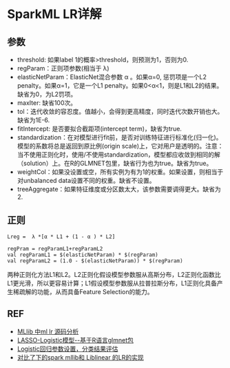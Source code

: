 # SparkML LR详解

## 参数

* threshold: 如果label 1的概率>threshold，则预测为1，否则为0.
* regParam：正则项参数(相当于 λ)
* elasticNetParam：ElasticNet混合参数 α 。如果α=0, 惩罚项是一个L2 penalty。如果α=1，它是一个L1 penalty。如果0<α<1，则是L1和L2的结果。缺省为0，为L2罚项。
* maxIter: 缺省100次。
* tol：迭代收敛的容忍度。值越小，会得到更高精度，同时迭代次数开销也大。缺省为1E-6.
* fitIntercept: 是否要拟合截距项(intercept term)，缺省为true.
* standardization：在对模型进行fit前，是否对训练特征进行标准化(归一化)。模型的系数将总是返回到原比例(origin scale)上，它对用户是透明的。注意：当不使用正则化时，使用/不使用standardization，模型都应收敛到相同的解（solution）上。在R的GLMNET包里，缺省行为也为true。缺省为true。
* weightCol：如果没设置或空，所有实例为有为1的权重。如果设置，则相当于对unbalanced data设置不同的权重。缺省不设置。
* treeAggregate：如果特征维度或分区数太大，该参数需要调得更大。缺省为2.

## 正则

```
Lreg =  λ *[α * L1 + (1 - α ) * L2]

regPram = regParamL1+regParamL2
val regParamL1 = $(elasticNetParam) * $(regParam)
val regParamL2 = (1.0 - $(elasticNetParam)) * $(regParam)
```

两种正则化方法L1和L2。L2正则化假设模型参数服从高斯分布，L2正则化函数比L1更光滑，所以更容易计算；L1假设模型参数服从拉普拉斯分布，L1正则化具备产生稀疏解的功能，从而具备Feature Selection的能力。

## REF

* [MLlib 中ml lr 源码分析](http://d0evi1.com/spark-lr/)
* [LASSO-Logistic模型--基于R语言glmnet包](https://blog.csdn.net/yitianguxingjian/article/details/69874867)
* [Logistic回归参数设置，分类结果评估](https://www.2cto.com/net/201608/542278.html)
* [对比了下的spark mllib和 Liblinear 的LR的实现](https://blog.csdn.net/map\_lixiupeng/article/details/51814827)
